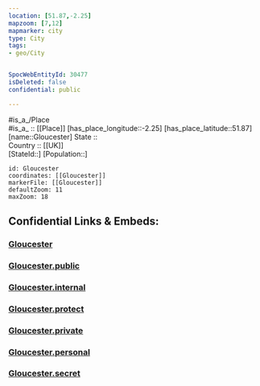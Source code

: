 ```yaml
---
location: [51.87,-2.25] 
mapzoom: [7,12] 
mapmarker: city 
type: City
tags:
- geo/City


SpocWebEntityId: 30477
isDeleted: false
confidential: public

---
```

#is_a_/Place  
#is_a_ :: [[Place]] 
[has_place_longitude::-2.25] 
[has_place_latitude::51.87] 
[name::Gloucester] 
State ::  
Country :: [[UK]]  
[StateId::] 
[Population::] 



```leaflet
id: Gloucester
coordinates: [[Gloucester]] 
markerFile: [[Gloucester]] 
defaultZoom: 11 
maxZoom: 18
```


## Confidential Links & Embeds: 

### [Gloucester](/_Standards/Earth/Continent/Europe/Europe~North/UK/England/Regions~England/South_West_England/Gloucestershire/cities~Gloucestershire/Gloucester/cities~Gloucester/Gloucester.md) 

### [Gloucester.public](/_public/Earth/Continent/Europe/Europe~North/UK/England/Regions~England/South_West_England/Gloucestershire/cities~Gloucestershire/Gloucester/cities~Gloucester/Gloucester.public.md) 

### [Gloucester.internal](/_internal/Earth/Continent/Europe/Europe~North/UK/England/Regions~England/South_West_England/Gloucestershire/cities~Gloucestershire/Gloucester/cities~Gloucester/Gloucester.internal.md) 

### [Gloucester.protect](/_protect/Earth/Continent/Europe/Europe~North/UK/England/Regions~England/South_West_England/Gloucestershire/cities~Gloucestershire/Gloucester/cities~Gloucester/Gloucester.protect.md) 

### [Gloucester.private](/_private/Earth/Continent/Europe/Europe~North/UK/England/Regions~England/South_West_England/Gloucestershire/cities~Gloucestershire/Gloucester/cities~Gloucester/Gloucester.private.md) 

### [Gloucester.personal](/_personal/Earth/Continent/Europe/Europe~North/UK/England/Regions~England/South_West_England/Gloucestershire/cities~Gloucestershire/Gloucester/cities~Gloucester/Gloucester.personal.md) 

### [Gloucester.secret](/_secret/Earth/Continent/Europe/Europe~North/UK/England/Regions~England/South_West_England/Gloucestershire/cities~Gloucestershire/Gloucester/cities~Gloucester/Gloucester.secret.md)

